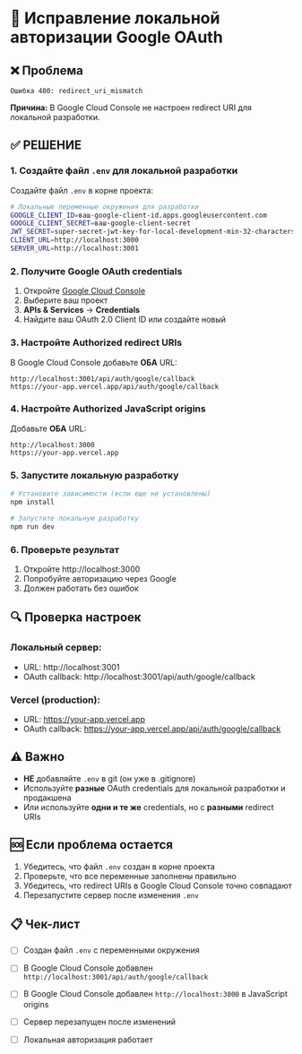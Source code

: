 # 🚨 Исправление локальной авторизации Google OAuth

## ❌ Проблема
```
Ошибка 400: redirect_uri_mismatch
```

**Причина:** В Google Cloud Console не настроен redirect URI для локальной разработки.

## ✅ РЕШЕНИЕ

### 1. Создайте файл `.env` для локальной разработки

Создайте файл `.env` в корне проекта:

```bash
# Локальные переменные окружения для разработки
GOOGLE_CLIENT_ID=ваш-google-client-id.apps.googleusercontent.com
GOOGLE_CLIENT_SECRET=ваш-google-client-secret
JWT_SECRET=super-secret-jwt-key-for-local-development-min-32-characters
CLIENT_URL=http://localhost:3000
SERVER_URL=http://localhost:3001
```

### 2. Получите Google OAuth credentials

1. Откройте [Google Cloud Console](https://console.cloud.google.com/)
2. Выберите ваш проект
3. **APIs & Services** → **Credentials**
4. Найдите ваш OAuth 2.0 Client ID или создайте новый

### 3. Настройте Authorized redirect URIs

В Google Cloud Console добавьте **ОБА** URL:

```
http://localhost:3001/api/auth/google/callback
https://your-app.vercel.app/api/auth/google/callback
```

### 4. Настройте Authorized JavaScript origins

Добавьте **ОБА** URL:

```
http://localhost:3000
https://your-app.vercel.app
```

### 5. Запустите локальную разработку

```bash
# Установите зависимости (если еще не установлены)
npm install

# Запустите локальную разработку
npm run dev
```

### 6. Проверьте результат

1. Откройте http://localhost:3000
2. Попробуйте авторизацию через Google
3. Должен работать без ошибок

## 🔍 Проверка настроек

### Локальный сервер:
- URL: http://localhost:3001
- OAuth callback: http://localhost:3001/api/auth/google/callback

### Vercel (production):
- URL: https://your-app.vercel.app
- OAuth callback: https://your-app.vercel.app/api/auth/google/callback

## ⚠️ Важно

- **НЕ** добавляйте `.env` в git (он уже в .gitignore)
- Используйте **разные** OAuth credentials для локальной разработки и продакшена
- Или используйте **одни и те же** credentials, но с **разными** redirect URIs

## 🆘 Если проблема остается

1. Убедитесь, что файл `.env` создан в корне проекта
2. Проверьте, что все переменные заполнены правильно
3. Убедитесь, что redirect URIs в Google Cloud Console точно совпадают
4. Перезапустите сервер после изменения `.env`

## 📋 Чек-лист

- [ ] Создан файл `.env` с переменными окружения
- [ ] В Google Cloud Console добавлен `http://localhost:3001/api/auth/google/callback`
- [ ] В Google Cloud Console добавлен `http://localhost:3000` в JavaScript origins
- [ ] Сервер перезапущен после изменений
- [ ] Локальная авторизация работает

